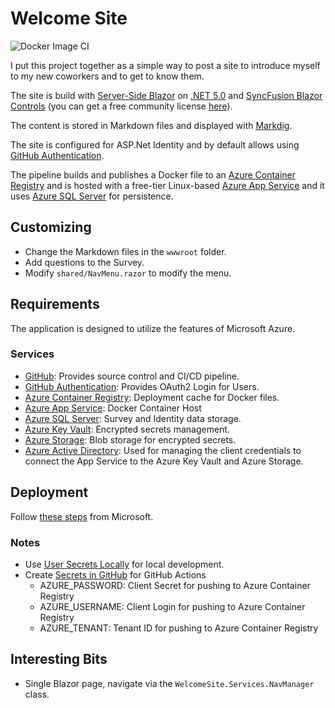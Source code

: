# Welcome Site

![Docker Image CI](https://github.com/sharpninja/welcome-site/workflows/Docker%20Image%20CI/badge.svg?branch=master)

I put this project together as a simple way to post a site to introduce myself to my new coworkers 
and to get to know them.

The site is build with [Server-Side Blazor](https://docs.microsoft.com/en-us/aspnet/core/blazor/?view=aspnetcore-5.0) 
on [.NET 5.0](https://dotnet.microsoft.com/download/dotnet/5.0) and 
[SyncFusion Blazor Controls](https://www.syncfusion.com/blazor-components) 
(you can get a free community license [here](https://www.syncfusion.com/products/communitylicense)).

The content is stored in Markdown files and displayed with [Markdig](https://github.com/xoofx/markdig).  

The site is configured for ASP.Net Identity and by default allows using 
[GitHub Authentication](https://docs.github.com/en/github/authenticating-to-github/about-authentication-to-github).

The pipeline builds and publishes a Docker file to an 
[Azure Container Registry](https://azure.microsoft.com/en-us/services/container-registry/) and is hosted with a
free-tier Linux-based [Azure App Service](https://azure.microsoft.com/en-us/services/app-service/) and it uses 
[Azure SQL Server](https://azure.microsoft.com/en-us/services/sql-database/campaign/) for persistence.

## Customizing

* Change the Markdown files in the `wwwroot` folder.
* Add questions to the Survey.
* Modify `shared/NavMenu.razor` to modify the menu.

## Requirements

The application is designed to utilize the features of Microsoft Azure.

### Services

* [GitHub](https://github.com): 
	Provides source control and CI/CD pipeline.
* [GitHub Authentication](https://docs.github.com/en/github/authenticating-to-github/about-authentication-to-github): 
	Provides OAuth2 Login for Users.
* [Azure Container Registry](https://azure.microsoft.com/en-us/services/container-registry/): 
	Deployment cache for Docker files.
* [Azure App Service](https://azure.microsoft.com/en-us/services/app-service/): 
	Docker Container Host
* [Azure SQL Server](https://azure.microsoft.com/en-us/services/sql-database/campaign/): 
	Survey and Identity data storage.
* [Azure Key Vault](https://azure.microsoft.com/en-us/services/key-vault/): 
	Encrypted secrets management.
* [Azure Storage](https://azure.microsoft.com/en-us/services/storage/): 
	Blob storage for encrypted secrets.
* [Azure Active Directory](https://azure.microsoft.com/en-us/services/active-directory/): 
	Used for managing the client credentials to connect the App Service to the 
	Azure Key Vault and Azure Storage.

## Deployment

Follow [these steps](https://docs.microsoft.com/en-us/azure/app-service/deploy-github-actions?tabs=applevel) 
from Microsoft.

### Notes

* Use [User Secrets Locally](Secrets.md) for local development.
* Create [Secrets in GitHub]() for GitHub Actions
	* AZURE_PASSWORD: Client Secret for pushing to Azure Container Registry
	* AZURE_USERNAME: Client Login for pushing to Azure Container Registry
	* AZURE_TENANT: Tenant ID for pushing to Azure Container Registry

## Interesting Bits

* Single Blazor page, navigate via the `WelcomeSite.Services.NavManager` class.